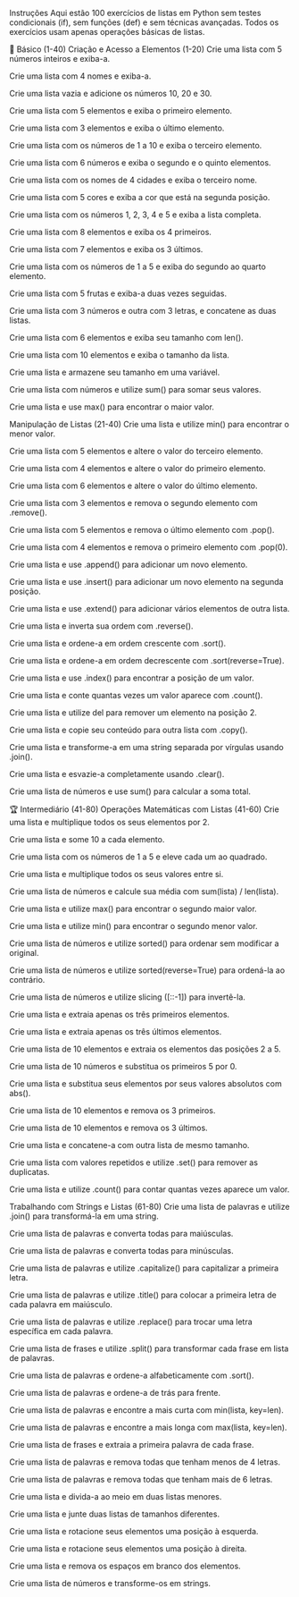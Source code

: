 Instruções
Aqui estão 100 exercícios de listas em Python sem testes condicionais (if), sem funções (def) e sem técnicas avançadas. Todos os exercícios usam apenas operações básicas de listas.

🔰 Básico (1-40)
Criação e Acesso a Elementos (1-20)
Crie uma lista com 5 números inteiros e exiba-a.

Crie uma lista com 4 nomes e exiba-a.

Crie uma lista vazia e adicione os números 10, 20 e 30.

Crie uma lista com 5 elementos e exiba o primeiro elemento.

Crie uma lista com 3 elementos e exiba o último elemento.

Crie uma lista com os números de 1 a 10 e exiba o terceiro elemento.

Crie uma lista com 6 números e exiba o segundo e o quinto elementos.

Crie uma lista com os nomes de 4 cidades e exiba o terceiro nome.

Crie uma lista com 5 cores e exiba a cor que está na segunda posição.

Crie uma lista com os números 1, 2, 3, 4 e 5 e exiba a lista completa.

Crie uma lista com 8 elementos e exiba os 4 primeiros.

Crie uma lista com 7 elementos e exiba os 3 últimos.

Crie uma lista com os números de 1 a 5 e exiba do segundo ao quarto elemento.

Crie uma lista com 5 frutas e exiba-a duas vezes seguidas.

Crie uma lista com 3 números e outra com 3 letras, e concatene as duas listas.

Crie uma lista com 6 elementos e exiba seu tamanho com len().

Crie uma lista com 10 elementos e exiba o tamanho da lista.

Crie uma lista e armazene seu tamanho em uma variável.

Crie uma lista com números e utilize sum() para somar seus valores.

Crie uma lista e use max() para encontrar o maior valor.

Manipulação de Listas (21-40)
Crie uma lista e utilize min() para encontrar o menor valor.

Crie uma lista com 5 elementos e altere o valor do terceiro elemento.

Crie uma lista com 4 elementos e altere o valor do primeiro elemento.

Crie uma lista com 6 elementos e altere o valor do último elemento.

Crie uma lista com 3 elementos e remova o segundo elemento com .remove().

Crie uma lista com 5 elementos e remova o último elemento com .pop().

Crie uma lista com 4 elementos e remova o primeiro elemento com .pop(0).

Crie uma lista e use .append() para adicionar um novo elemento.

Crie uma lista e use .insert() para adicionar um novo elemento na segunda posição.

Crie uma lista e use .extend() para adicionar vários elementos de outra lista.

Crie uma lista e inverta sua ordem com .reverse().

Crie uma lista e ordene-a em ordem crescente com .sort().

Crie uma lista e ordene-a em ordem decrescente com .sort(reverse=True).

Crie uma lista e use .index() para encontrar a posição de um valor.

Crie uma lista e conte quantas vezes um valor aparece com .count().

Crie uma lista e utilize del para remover um elemento na posição 2.

Crie uma lista e copie seu conteúdo para outra lista com .copy().

Crie uma lista e transforme-a em uma string separada por vírgulas usando .join().

Crie uma lista e esvazie-a completamente usando .clear().

Crie uma lista de números e use sum() para calcular a soma total.

🏆 Intermediário (41-80)
Operações Matemáticas com Listas (41-60)
Crie uma lista e multiplique todos os seus elementos por 2.

Crie uma lista e some 10 a cada elemento.

Crie uma lista com os números de 1 a 5 e eleve cada um ao quadrado.

Crie uma lista e multiplique todos os seus valores entre si.

Crie uma lista de números e calcule sua média com sum(lista) / len(lista).

Crie uma lista e utilize max() para encontrar o segundo maior valor.

Crie uma lista e utilize min() para encontrar o segundo menor valor.

Crie uma lista de números e utilize sorted() para ordenar sem modificar a original.

Crie uma lista de números e utilize sorted(reverse=True) para ordená-la ao contrário.

Crie uma lista de números e utilize slicing ([::-1]) para invertê-la.

Crie uma lista e extraia apenas os três primeiros elementos.

Crie uma lista e extraia apenas os três últimos elementos.

Crie uma lista de 10 elementos e extraia os elementos das posições 2 a 5.

Crie uma lista de 10 números e substitua os primeiros 5 por 0.

Crie uma lista e substitua seus elementos por seus valores absolutos com abs().

Crie uma lista de 10 elementos e remova os 3 primeiros.

Crie uma lista de 10 elementos e remova os 3 últimos.

Crie uma lista e concatene-a com outra lista de mesmo tamanho.

Crie uma lista com valores repetidos e utilize .set() para remover as duplicatas.

Crie uma lista e utilize .count() para contar quantas vezes aparece um valor.

Trabalhando com Strings e Listas (61-80)
Crie uma lista de palavras e utilize .join() para transformá-la em uma string.

Crie uma lista de palavras e converta todas para maiúsculas.

Crie uma lista de palavras e converta todas para minúsculas.

Crie uma lista de palavras e utilize .capitalize() para capitalizar a primeira letra.

Crie uma lista de palavras e utilize .title() para colocar a primeira letra de cada palavra em maiúsculo.

Crie uma lista de palavras e utilize .replace() para trocar uma letra específica em cada palavra.

Crie uma lista de frases e utilize .split() para transformar cada frase em lista de palavras.

Crie uma lista de palavras e ordene-a alfabeticamente com .sort().

Crie uma lista de palavras e ordene-a de trás para frente.

Crie uma lista de palavras e encontre a mais curta com min(lista, key=len).

Crie uma lista de palavras e encontre a mais longa com max(lista, key=len).

Crie uma lista de frases e extraia a primeira palavra de cada frase.

Crie uma lista de palavras e remova todas que tenham menos de 4 letras.

Crie uma lista de palavras e remova todas que tenham mais de 6 letras.

Crie uma lista e divida-a ao meio em duas listas menores.

Crie uma lista e junte duas listas de tamanhos diferentes.

Crie uma lista e rotacione seus elementos uma posição à esquerda.

Crie uma lista e rotacione seus elementos uma posição à direita.

Crie uma lista e remova os espaços em branco dos elementos.

Crie uma lista de números e transforme-os em strings.